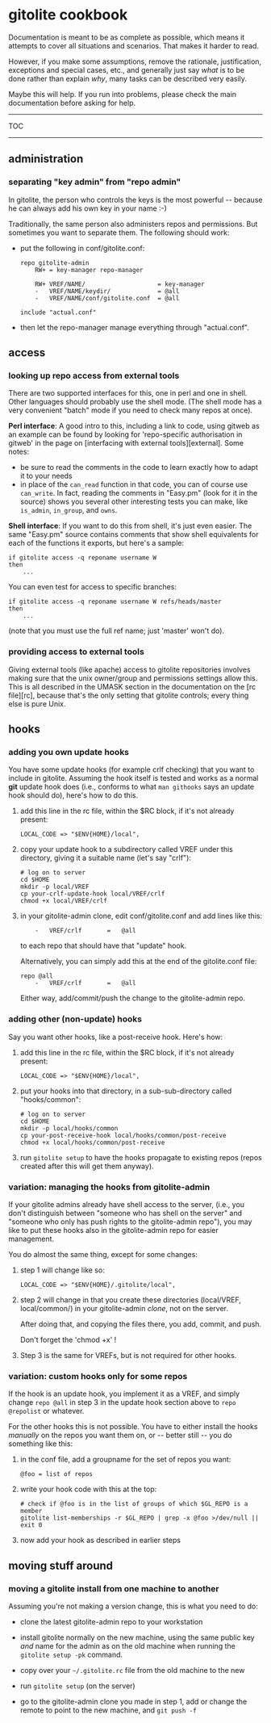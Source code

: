 # gitolite cookbook

Documentation is meant to be as complete as possible, which means it attempts
to cover all situations and scenarios.  That makes it harder to read.

However, if you make some assumptions, remove the rationale, justification,
exceptions and special cases, etc., and generally just say *what* is to be
done rather than explain *why*, many tasks can be described very easily.

Maybe this will help.  If you run into problems, please check the main
documentation before asking for help.

----

TOC

----

## administration

### separating "key admin" from "repo admin"

In gitolite, the person who controls the keys is the most powerful -- because
he can always add his own key in your name :-)

Traditionally, the same person also administers repos and permissions.  But
sometimes you want to separate them.  The following should work:

  * put the following in conf/gitolite.conf:

        repo gitolite-admin
            RW+ = key-manager repo-manager

            RW+ VREF/NAME/                    = key-manager
            -   VREF/NAME/keydir/             = @all
            -   VREF/NAME/conf/gitolite.conf  = @all

        include "actual.conf"

  * then let the repo-manager manage everything through "actual.conf".

## access

### looking up repo access from external tools

There are two supported interfaces for this, one in perl and one in shell.
Other languages should probably use the shell mode.  (The shell mode has a
very convenient "batch" mode if you need to check many repos at once).

**Perl interface**: A good intro to this, including a link to code, using
gitweb as an example can be found by looking for 'repo-specific authorisation
in gitweb' in the page on [interfacing with external tools][external].  Some
notes:

  * be sure to read the comments in the code to learn exactly how to adapt it
    to your needs
  * in place of the `can_read` function in that code, you can of course use
    `can_write`.  In fact, reading the comments in "Easy.pm" (look for it in
    the source) shows you several other interesting tests you can make, like
    `is_admin`, `in_group`, and `owns`.

**Shell interface**: If you want to do this from shell, it's just even easier.
The same "Easy.pm" source contains comments that show shell equivalents for
each of the functions it exports, but here's a sample:

    if gitolite access -q reponame username W
    then
        ...

You can even test for access to specific branches:

    if gitolite access -q reponame username W refs/heads/master
    then
        ...

(note that you must use the full ref name; just 'master' won't do).

### providing access to external tools

Giving external tools (like apache) access to gitolite repositories involves
making sure that the unix owner/group and permissions settings allow this.
This is all described in the UMASK section in the documentation on the [rc
file][rc], because that's the only setting that gitolite controls; every thing
else is pure Unix.

## hooks

### adding you own update hooks

You have some update hooks (for example crlf checking) that you want to
include in gitolite.  Assuming the hook itself is tested and works as a normal
**git** update hook does (i.e., conforms to what `man githooks` says an update
hook should do), here's how to do this.

1.  add this line in the rc file, within the $RC block, if it's not already
    present:

        LOCAL_CODE => "$ENV{HOME}/local",

2.  copy your update hook to a subdirectory called VREF under this directory,
    giving it a suitable name (let's say "crlf"):

        # log on to server
        cd $HOME
        mkdir -p local/VREF
        cp your-crlf-update-hook local/VREF/crlf
        chmod +x local/VREF/crlf

3.  in your gitolite-admin clone, edit conf/gitolite.conf and
    add lines like this:

            -   VREF/crlf       =   @all

    to each repo that should have that "update" hook.

    Alternatively, you can simply add this at the end of the
    gitolite.conf file:

        repo @all
            -   VREF/crlf       =   @all

    Either way, add/commit/push the change to the gitolite-admin repo.

### adding other (non-update) hooks

Say you want other hooks, like a post-receive hook.  Here's how:

1.  add this line in the rc file, within the $RC block, if it's not already
    present:

        LOCAL_CODE => "$ENV{HOME}/local",

2.  put your hooks into that directory, in a sub-sub-directory called
    "hooks/common":

        # log on to server
        cd $HOME
        mkdir -p local/hooks/common
        cp your-post-receive-hook local/hooks/common/post-receive
        chmod +x local/hooks/common/post-receive

3.  run `gitolite setup` to have the hooks propagate to existing repos (repos
    created after this will get them anyway).

### variation: managing the hooks from gitolite-admin

If your gitolite admins already have shell access to the server, (i.e., you
don't distinguish between "someone who has shell on the server" and "someone
who only has push rights to the gitolite-admin repo"), you may like to put
these hooks also in the gitolite-admin repo for easier management.

You do almost the same thing, except for some changes:

1.  step 1 will change like so:

        LOCAL_CODE => "$ENV{HOME}/.gitolite/local",

2.  step 2 will change in that you create these directories (local/VREF,
    local/common/) in your gitolite-admin *clone*, not on the server.

    After doing that, and copying the files there, you add, commit, and push.

    Don't forget the 'chmod +x' !

3.  Step 3 is the same for VREFs, but is not required for other hooks.

### variation: custom hooks only for some repos

If the hook is an update hook, you implement it as a VREF, and simply change
`repo @all` in step 3 in the update hook section above to `repo @repolist` or
whatever.

For the other hooks this is not possible.  You have to either install the
hooks *manually* on the repos you want them on, or -- better still -- you do
something like this:

1.  in the conf file, add a groupname for the set of repos you want:

        @foo = list of repos

2.  write your hook code with this at the top:

        # check if @foo is in the list of groups of which $GL_REPO is a member
        gitolite list-memberships -r $GL_REPO | grep -x @foo >/dev/null || exit 0

3.  now add your hook as described in earlier steps

## moving stuff around

### moving a gitolite install from one machine to another

Assuming you're not making a version change, this is what you need to do:

  * clone the latest gitolite-admin repo to your workstation

  * install gitolite normally on the new machine, using the same public key
    *and* name for the admin as on the old machine when running the `gitolite
    setup -pk` command.

  * copy over your `~/.gitolite.rc` file from the old machine to the new

  * run `gitolite setup` (on the server)

  * go to the gitolite-admin clone you made in step 1, add or change the
    remote to point to the new machine, and `git push -f`
